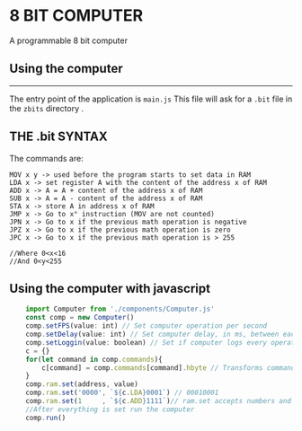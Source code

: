 # 8 BIT COMPUTER

A programmable 8 bit computer

## Using the computer
---
The entry point of the application is `main.js`
This file will ask for a `.bit` file in the `zbits` directory .

## THE .bit SYNTAX
 
The commands are: 
```
MOV x y -> used before the program starts to set data in RAM
LDA x -> set register A with the content of the address x of RAM
ADD x -> A = A + content of the address x of RAM
SUB x -> A = A - content of the address x of RAM
STA x -> store A in address x of RAM
JMP x -> Go to x° instruction (MOV are not counted)
JPN x -> Go to x if the previous math operation is negative
JPZ x -> Go to x if the previous math operation is zero
JPC x -> Go to x if the previous math operation is > 255

//Where 0<x<16
//And 0<y<255
```

## Using the computer with javascript

```javascript
    import Computer from './components/Computer.js'
    const comp = new Computer()
    comp.setFPS(value: int) // Set computer operation per second
    comp.setDelay(value: int) // Set computer delay, in ms, between each operation
    comp.setLoggin(value: boolean) // Set if computer logs every operation
    c = {}
    for(let command in comp.commands){
        c[command] = comp.commands[command].hbyte // Transforms commands in 4bits(Half-Byte)
    }
    comp.ram.set(address, value)
    comp.ram.set('0000', `${c.LDA}0001`) // 00010001
    comp.ram.set(1     , `${c.ADD}1111`)// ram.set accepts numbers and 4bit strings
    //After everything is set run the computer
    comp.run()

```
